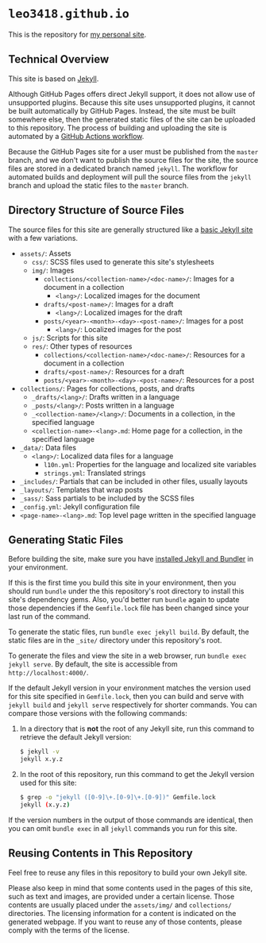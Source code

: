 # `leo3418.github.io`

This is the repository for [my personal site](https://leo3418.github.io/).

## Technical Overview

This site is based on [Jekyll](https://jekyllrb.com/).

Although GitHub Pages offers direct Jekyll support, it does not allow use of
unsupported plugins. Because this site uses unsupported plugins, it cannot be
built automatically by GitHub Pages. Instead, the site must be built somewhere
else, then the generated static files of the site can be uploaded to this
repository. The process of building and uploading the site is automated by a
[GitHub Actions
workflow](https://github.com/Leo3418/leo3418.github.io/actions).

Because the GitHub Pages site for a user must be published from the `master`
branch, and we don't want to publish the source files for the site, the source
files are stored in a dedicated branch named `jekyll`. The workflow for
automated builds and deployment will pull the source files from the `jekyll`
branch and upload the static files to the `master` branch.

## Directory Structure of Source Files

The source files for this site are generally structured like a [basic Jekyll
site](https://jekyllrb.com/docs/structure/) with a few variations.

- `assets/`: Assets
  - `css/`: SCSS files used to generate this site's stylesheets
  - `img/`: Images
    - `collections/<collection-name>/<doc-name>/`: Images for a document in a
      collection
      - `<lang>/`: Localized images for the document
    - `drafts/<post-name>/`: Images for a draft
      - `<lang>/`: Localized images for the draft
    - `posts/<year>-<month>-<day>-<post-name>/`: Images for a post
      - `<lang>/`: Localized images for the post
  - `js/`: Scripts for this site
  - `res/`: Other types of resources
    - `collections/<collection-name>/<doc-name>/`: Resources for a document in
      a collection
    - `drafts/<post-name>/`: Resources for a draft
    - `posts/<year>-<month>-<day>-<post-name>/`: Resources for a post
- `collections/`: Pages for collections, posts, and drafts
  - `_drafts/<lang>/`: Drafts written in a language
  - `_posts/<lang>/`: Posts written in a language
  - `_<collection-name>/<lang>/`: Documents in a collection, in the specified
    language
  - `<collection-name>-<lang>.md`: Home page for a collection, in the specified 
    language
- `_data/`: Data files
  - `<lang>/`: Localized data files for a language
    - `l10n.yml`: Properties for the language and localized site variables
    - `strings.yml`: Translated strings
- `_includes/`: Partials that can be included in other files, usually layouts
- `_layouts/`: Templates that wrap posts
- `_sass/`: Sass partials to be included by the SCSS files
- `_config.yml`: Jekyll configuration file
- `<page-name>-<lang>.md`: Top level page written in the specified language

## Generating Static Files

Before building the site, make sure you have [installed Jekyll and
Bundler](https://jekyllrb.com/docs/installation/) in your environment.

If this is the first time you build this site in your environment, then you
should run `bundle` under the this repository's root directory to install this
site's dependency gems. Also, you'd better run `bundle` again to update those
dependencies if the `Gemfile.lock` file has been changed since your last run of
the command.

To generate the static files, run `bundle exec jekyll build`. By default, the
static files are in the `_site/` directory under this repository's root.

To generate the files and view the site in a web browser, run `bundle exec
jekyll serve`. By default, the site is accessible from
`http://localhost:4000/`.

If the default Jekyll version in your environment matches the version used for
this site specified in `Gemfile.lock`, then you can build and serve with
`jekyll build` and `jekyll serve` respectively for shorter commands. You can
compare those versions with the following commands:

1. In a directory that is **not** the root of any Jekyll site, run this command
   to retrieve the default Jekyll version:

   ```sh
   $ jekyll -v
   jekyll x.y.z
   ```

2. In the root of this repository, run this command to get the Jekyll version
   used for this site:

   ```sh
   $ grep -o "jekyll ([0-9]\+.[0-9]\+.[0-9])" Gemfile.lock
   jekyll (x.y.z)
   ```

If the version numbers in the output of those commands are identical, then you
can omit `bundle exec` in all `jekyll` commands you run for this site.

## Reusing Contents in This Repository

Feel free to reuse any files in this repository to build your own Jekyll site.

Please also keep in mind that some contents used in the pages of this site,
such as text and images, are provided under a certain license. Those contents
are usually placed under the `assets/img/` and `collections/` directories. The
licensing information for a content is indicated on the generated webpage. If
you want to reuse any of those contents, please comply with the terms of the
license.
